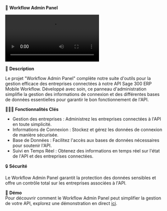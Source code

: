 📱 **Workflow Admin Panel**  

![Aperçu](lien-vers-la-vidéo-de-présentation.mov)

📁 **Description**  

Le projet "Workflow Admin Panel" complète notre suite d'outils pour la gestion efficace des entreprises connectées à notre API Sage 300 ERP Mobile Workflow. Développé avec soin, ce panneau d'administration simplifie la gestion des informations de connexion et des différentes bases de données essentielles pour garantir le bon fonctionnement de l'API.

🧑🏻‍💼 **Fonctionnalités Clés**  

- Gestion des entreprises : Administrez les entreprises connectées à l'API en toute simplicité.
- Informations de Connexion : Stockez et gérez les données de connexion de manière sécurisée.
- Base de Données : Facilitez l'accès aux bases de données nécessaires pour soutenir l'API.
- Suivi en Temps Réel : Obtenez des informations en temps réel sur l'état de l'API et des entreprises connectées.

🔒 **Sécurité**  

Le Workflow Admin Panel garantit la protection des données sensibles et offre un contrôle total sur les entreprises associées à l'API.

🎁 **Démo**  
Pour découvrir comment le Workflow Admin Panel peut simplifier la gestion de votre API, explorez une démonstration en direct [ici](https://workflow.vbs-solutions.com/).

